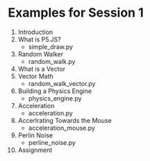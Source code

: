 # Examples for Session 1

1. Introduction
1. What is P5.JS?
    * simple_draw.py
1. Random Walker
    * random_walk.py
1. What is a Vector
1. Vector Math
    * random_walk_vector.py
1. Building a Physics Engine
    * physics_engine.py
1. Acceleration
    * acceleration.py
1. Accerlrating Towards the Mouse
    * acceleration_mouse.py
1. Perlin Noise
    * perline_noise.py
1. Assignment